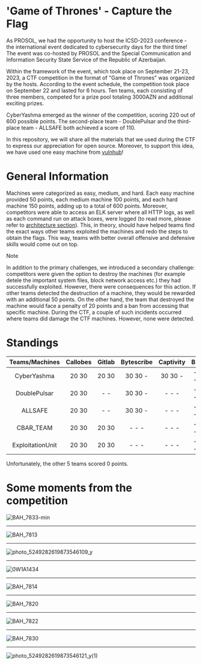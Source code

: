 # 'Game of Thrones' - Capture the Flag

As PROSOL, we had the opportunity to host the ICSD-2023 conference - the international event dedicated to cybersecurity days for the third time! The event was co-hosted by PROSOL and the Special Communication and Information Security State Service of the Republic of Azerbaijan.

Within the framework of the event, which took place on September 21-23, 2023, a CTF competition in the format of "Game of Thrones" was organized by the hosts. According to the event schedule, the competition took place on September 22 and lasted for 6 hours. Ten teams, each consisting of three members, competed for a prize pool totaling 3000AZN and additional exciting prizes.

CyberYashma emerged as the winner of the competition, scoring 220 out of 600 possible points. The second-place team - DoublePulsar and the third-place team - ALLSAFE both achieved a score of 110.

In this repository, we will share all the materials that we used during the CTF to express our appreciation for open source. Moreover, to support this idea, we have used one easy machine from [vulnhub](https://www.vulnhub.com/entry/election-1,503/)!

# General Information
Machines were categorized as easy, medium, and hard. Each easy machine provided 50 points, each medium machine 100 points, and each hard machine 150 points, adding up to a total of 600 points. Moreover, competitors were able to access an ELK server where all HTTP logs, as well as each command run on attack boxes, were logged (to read more, please refer to [architecture section](https://github.com/NotokDay/ICSD/tree/main/Game%20Of%20Thrones/Architecture)). This, in theory, should have helped teams find the exact ways other teams exploited the machines and redo the steps to obtain the flags. This way, teams with better overall offensive and defensive skills would come out on top.

> [!NOTE]  
> In addition to the primary challenges, we introduced a secondary challenge: competitors were given the option to destroy the machines (for example detele the important system files, block network access etc.) they had successfully exploited. However, there were consequences for this action.
> If other teams detected the destruction of a machine, they would be rewarded with an additional 50 points. On the other hand, the team that destroyed the machine would face a penalty of 20 points and a ban from accessing that specific machine.
> During the CTF, a couple of such incidents occurred where teams did damage the CTF machines. However, none were detected. 


# Standings

| Teams/Machines | Callobes | Gitlab | Bytescribe | Captivity | Blitz | Noteapp | Total |
|  :---: | :---: | :---: | :---: | :---: | :---: | :---: | :---: |
|  CyberYashma | 20 30 | 20 30 | 30 30 - | 30 30 - | - - - - | - - - |  220 |
|  DoublePulsar | 20 30 | - - | 30 30 - | - - - | - - - - | - - - |  110 |
|  ALLSAFE | 20 30 | - - | 30 30 - | - - - | - - - - | - - - |  110 |
|  CBAR_TEAM | 20 30 | 20 30 | - - - | - - - | - - - - | - - - |  100 |
|  ExploitationUnit | 20 30 | 20 30 | - - - | - - - | - - - - | - - - |  50 |

Unfortunately, the other 5 teams scored 0 points. 


# Some moments from the competition
![BAH_7833-min](https://github.com/NotokDay/ICSD/assets/115024808/fa85fe5b-1b6d-43a7-9aa7-98a07c38a7a5)
___
![BAH_7813](https://github.com/NotokDay/ICSD/assets/115024808/8a17e7b2-a72d-4db7-af07-4bc0990f038b)
___
![photo_5249282619873546109_y](https://github.com/NotokDay/ICSD/assets/115024808/6411fa2d-f4bb-4508-a908-d718eab84acf)
___
![0W1A1434](https://github.com/NotokDay/ICSD/assets/115024808/ddff6716-b967-438a-bc29-ce7f85a88884)
___
![BAH_7814](https://github.com/NotokDay/ICSD/assets/115024808/de1ae2cc-9729-4b0e-a6b3-59a999ee94a1)
___
![BAH_7820](https://github.com/NotokDay/ICSD/assets/115024808/bf2825fb-5fdf-4313-b418-def915b15228)
___
![BAH_7822](https://github.com/NotokDay/ICSD/assets/115024808/91796163-fb4e-4aed-b93d-6a86166ffc4d)
___
![BAH_7830](https://github.com/NotokDay/ICSD/assets/115024808/fc487ab8-2435-4f7a-97b4-c3422e1dcaab)
___
![photo_5249282619873546121_y(1)](https://github.com/NotokDay/ICSD/assets/115024808/68ef86cc-6afc-4b37-a065-a156b722381c)

